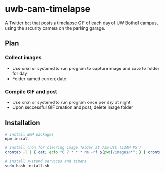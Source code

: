 # uwb-cam-timelapse
A Twitter bot that posts a timelapse GIF of each day of UW Bothell campus, using the security camera on the parking garage.

## Plan
### Collect images
- Use cron or systemd to run program to capture image and save to folder for day
- Folder named current date

### Compile GIF and post
- Use cron or systemd to run program once per day at night
- Upon successful GIF creation and post, delete image folder

## Installation
```bash
# install NPM packages
npm install

# install cron for clearing image folder at 7am UTC (12AM PST)
crontab -l | { cat; echo "0 7 * * * rm -rf $(pwd)/images/*"; } | crontab -

# install systemd services and timers
sudo bash install.sh
```